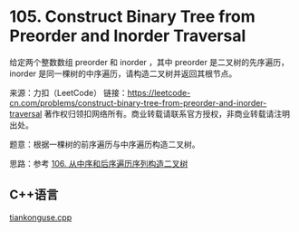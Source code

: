 # 105. Construct Binary Tree from Preorder and Inorder Traversal  

给定两个整数数组 preorder 和 inorder ，其中 preorder 是二叉树的先序遍历， inorder 是同一棵树的中序遍历，请构造二叉树并返回其根节点。

来源：力扣（LeetCode）
链接：https://leetcode-cn.com/problems/construct-binary-tree-from-preorder-and-inorder-traversal
著作权归领扣网络所有。商业转载请联系官方授权，非商业转载请注明出处。


题意：根据一棵树的前序遍历与中序遍历构造二叉树。  


思路：参考 [106. 从中序和后序遍历序列构造二叉树](../00106-construct-binary-tree-from-inorder-and-postorder-traversal/)


## C++语言  

[tiankonguse.cpp](./tiankonguse.cpp)
